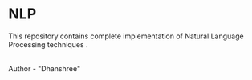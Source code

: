 # NLP
This repository contains complete implementation of Natural Language Processing techniques .

<br>
Author - "Dhanshree"